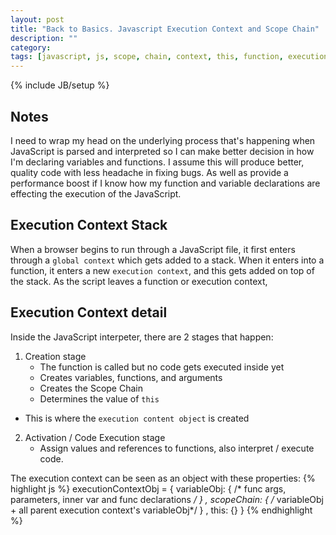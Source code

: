 ```yaml
---
layout: post
title: "Back to Basics. Javascript Execution Context and Scope Chain"
description: ""
category: 
tags: [javascript, js, scope, chain, context, this, function, execution, global]
---
```

{% include JB/setup %}

## Notes

I need to wrap my head on the underlying process that's happening when JavaScript is parsed and interpreted so I can make better decision in how I'm declaring variables and functions. I assume this will produce better, quality code with less headache in fixing bugs. As well as provide a performance boost if I know how my function and variable declarations are effecting the execution of the JavaScript.

## Execution Context Stack

When a browser begins to run through a JavaScript file, it first enters through a `global context` which gets added to a stack. When it enters into a function, it enters a new `execution context`, and this gets added on top of the stack. As the script leaves a function or execution context, 

## Execution Context detail

Inside the JavaScript interpeter, there are 2 stages that happen:

1. Creation stage
	* The function is called but no code gets executed inside yet
	* Creates variables, functions, and arguments
	* Creates the Scope Chain
	* Determines the value of `this`
  * This is where the `execution content object` is created
2. Activation / Code Execution stage
	* Assign values and references to functions, also interpret / execute code.

The execution context can be seen as an object with these properties:
{% highlight js %}
executionContextObj = {
    variableObj: { /* func args, parameters, inner var and func declarations */ }
  , scopeChain: { /* variableObj + all parent execution context's variableObj*/ }
  , this: {}
}
{% endhighlight %}



